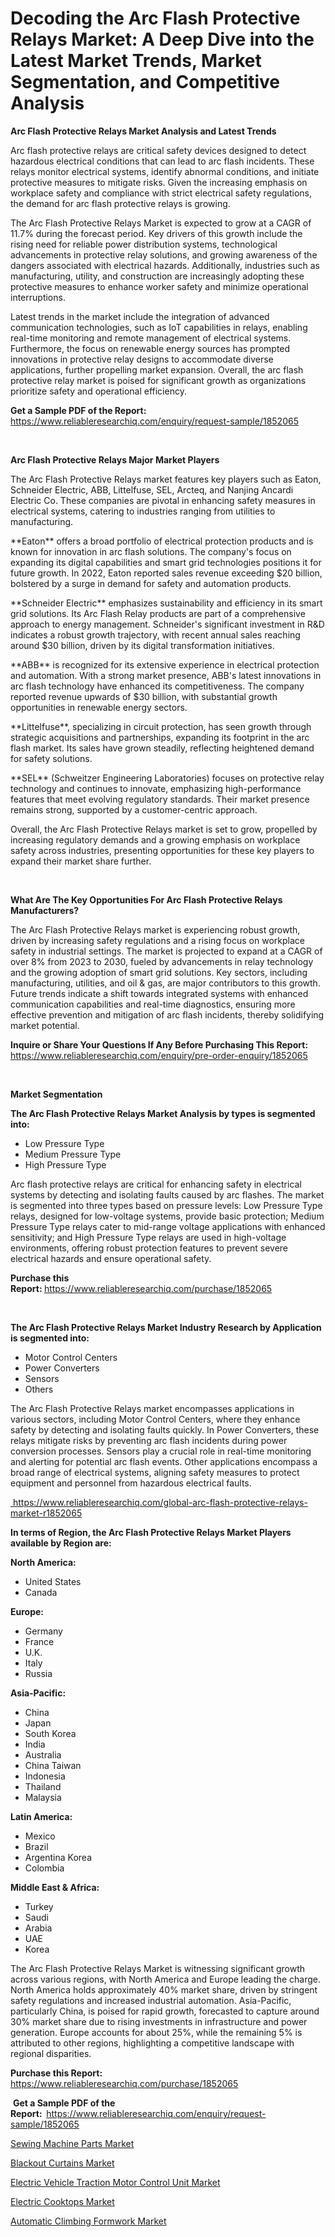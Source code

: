 <p><h1>Decoding the Arc Flash Protective Relays Market: A Deep Dive into the Latest Market Trends, Market Segmentation, and Competitive Analysis</h1></p><p><strong>Arc Flash Protective Relays Market Analysis and Latest Trends</strong></p>
<p><p>Arc flash protective relays are critical safety devices designed to detect hazardous electrical conditions that can lead to arc flash incidents. These relays monitor electrical systems, identify abnormal conditions, and initiate protective measures to mitigate risks. Given the increasing emphasis on workplace safety and compliance with strict electrical safety regulations, the demand for arc flash protective relays is growing. </p><p>The Arc Flash Protective Relays Market is expected to grow at a CAGR of 11.7% during the forecast period. Key drivers of this growth include the rising need for reliable power distribution systems, technological advancements in protective relay solutions, and growing awareness of the dangers associated with electrical hazards. Additionally, industries such as manufacturing, utility, and construction are increasingly adopting these protective measures to enhance worker safety and minimize operational interruptions.</p><p>Latest trends in the market include the integration of advanced communication technologies, such as IoT capabilities in relays, enabling real-time monitoring and remote management of electrical systems. Furthermore, the focus on renewable energy sources has prompted innovations in protective relay designs to accommodate diverse applications, further propelling market expansion. Overall, the arc flash protective relay market is poised for significant growth as organizations prioritize safety and operational efficiency.</p></p>
<p><strong>Get a Sample PDF of the Report:&nbsp;</strong> <a href="https://www.reliableresearchiq.com/enquiry/request-sample/1852065?utm_campaign=101&utm_medium=2&utm_source=Github&utm_content=ia&utm_term=18102024&utm_id=arc-flash-protective-relays">https://www.reliableresearchiq.com/enquiry/request-sample/1852065</a></p>
<p>&nbsp;</p>
<p><strong>Arc Flash Protective Relays Major Market Players</strong></p>
<p><p>The Arc Flash Protective Relays market features key players such as Eaton, Schneider Electric, ABB, Littelfuse, SEL, Arcteq, and Nanjing Ancardi Electric Co. These companies are pivotal in enhancing safety measures in electrical systems, catering to industries ranging from utilities to manufacturing.</p><p>**Eaton** offers a broad portfolio of electrical protection products and is known for innovation in arc flash solutions. The company's focus on expanding its digital capabilities and smart grid technologies positions it for future growth. In 2022, Eaton reported sales revenue exceeding $20 billion, bolstered by a surge in demand for safety and automation products.</p><p>**Schneider Electric** emphasizes sustainability and efficiency in its smart grid solutions. Its Arc Flash Relay products are part of a comprehensive approach to energy management. Schneider's significant investment in R&D indicates a robust growth trajectory, with recent annual sales reaching around $30 billion, driven by its digital transformation initiatives.</p><p>**ABB** is recognized for its extensive experience in electrical protection and automation. With a strong market presence, ABB's latest innovations in arc flash technology have enhanced its competitiveness. The company reported revenue upwards of $30 billion, with substantial growth opportunities in renewable energy sectors.</p><p>**Littelfuse**, specializing in circuit protection, has seen growth through strategic acquisitions and partnerships, expanding its footprint in the arc flash market. Its sales have grown steadily, reflecting heightened demand for safety solutions.</p><p>**SEL** (Schweitzer Engineering Laboratories) focuses on protective relay technology and continues to innovate, emphasizing high-performance features that meet evolving regulatory standards. Their market presence remains strong, supported by a customer-centric approach.</p><p>Overall, the Arc Flash Protective Relays market is set to grow, propelled by increasing regulatory demands and a growing emphasis on workplace safety across industries, presenting opportunities for these key players to expand their market share further.</p></p>
<p>&nbsp;</p>
<p><strong>What Are The Key Opportunities For Arc Flash Protective Relays Manufacturers?</strong></p>
<p><p>The Arc Flash Protective Relays market is experiencing robust growth, driven by increasing safety regulations and a rising focus on workplace safety in industrial settings. The market is projected to expand at a CAGR of over 8% from 2023 to 2030, fueled by advancements in relay technology and the growing adoption of smart grid solutions. Key sectors, including manufacturing, utilities, and oil & gas, are major contributors to this growth. Future trends indicate a shift towards integrated systems with enhanced communication capabilities and real-time diagnostics, ensuring more effective prevention and mitigation of arc flash incidents, thereby solidifying market potential.</p></p>
<p><strong>Inquire or Share Your Questions If Any Before Purchasing This Report:</strong> <a href="https://www.reliableresearchiq.com/enquiry/pre-order-enquiry/1852065?utm_campaign=101&utm_medium=2&utm_source=Github&utm_content=ia&utm_term=18102024&utm_id=arc-flash-protective-relays">https://www.reliableresearchiq.com/enquiry/pre-order-enquiry/1852065</a></p>
<p>&nbsp;</p>
<p><strong>Market Segmentation</strong></p>
<p><strong>The Arc Flash Protective Relays Market Analysis by types is segmented into:</strong></p>
<p><ul><li>Low Pressure Type</li><li>Medium Pressure Type</li><li>High Pressure Type</li></ul></p>
<p><p>Arc flash protective relays are critical for enhancing safety in electrical systems by detecting and isolating faults caused by arc flashes. The market is segmented into three types based on pressure levels: Low Pressure Type relays, designed for low-voltage systems, provide basic protection; Medium Pressure Type relays cater to mid-range voltage applications with enhanced sensitivity; and High Pressure Type relays are used in high-voltage environments, offering robust protection features to prevent severe electrical hazards and ensure operational safety.</p></p>
<p><strong>Purchase this Report:&nbsp;</strong><a href="https://www.reliableresearchiq.com/purchase/1852065?utm_campaign=101&utm_medium=2&utm_source=Github&utm_content=ia&utm_term=18102024&utm_id=arc-flash-protective-relays">https://www.reliableresearchiq.com/purchase/1852065</a></p>
<p>&nbsp;</p>
<p><strong>The Arc Flash Protective Relays Market Industry Research by Application is segmented into:</strong></p>
<p><ul><li>Motor Control Centers</li><li>Power Converters</li><li>Sensors</li><li>Others</li></ul></p>
<p><p>The Arc Flash Protective Relays market encompasses applications in various sectors, including Motor Control Centers, where they enhance safety by detecting and isolating faults quickly. In Power Converters, these relays mitigate risks by preventing arc flash incidents during power conversion processes. Sensors play a crucial role in real-time monitoring and alerting for potential arc flash events. Other applications encompass a broad range of electrical systems, aligning safety measures to protect equipment and personnel from hazardous electrical faults.</p></p>
<p><a href="https://www.reliableresearchiq.com/global-arc-flash-protective-relays-market-r1852065?utm_campaign=101&utm_medium=2&utm_source=Github&utm_content=ia&utm_term=18102024&utm_id=arc-flash-protective-relays">&nbsp;https://www.reliableresearchiq.com/global-arc-flash-protective-relays-market-r1852065</a></p>
<p><strong>In terms of Region, the Arc Flash Protective Relays Market Players available by Region are:</strong></p>
<p>
    <p> <strong> North America: </strong>
        <ul>
            <li>United States</li>
            <li>Canada</li>
        </ul>
        </p> 
    <p> <strong> Europe: </strong>
        <ul>
            <li>Germany</li>
            <li>France</li>
            <li>U.K.</li>
            <li>Italy</li>
            <li>Russia</li>
        </ul>
        </p> 
    <p> <strong> Asia-Pacific: </strong>
        <ul>
            <li>China</li>
            <li>Japan</li>
            <li>South Korea</li>
            <li>India</li>
            <li>Australia</li>
            <li>China Taiwan</li>
            <li>Indonesia</li>
            <li>Thailand</li>
            <li>Malaysia</li>
        </ul>
        </p> 
    <p> <strong> Latin America: </strong>
        <ul>
            <li>Mexico</li>
            <li>Brazil</li>
            <li>Argentina Korea</li>
            <li>Colombia</li>
        </ul>
        </p> 
    <p> <strong> Middle East & Africa: </strong>
        <ul>
            <li>Turkey</li>
            <li>Saudi</li>
            <li>Arabia</li>
            <li>UAE</li>
            <li>Korea</li>
        </ul>
    </p>
    </p>
<p><p>The Arc Flash Protective Relays Market is witnessing significant growth across various regions, with North America and Europe leading the charge. North America holds approximately 40% market share, driven by stringent safety regulations and increased industrial automation. Asia-Pacific, particularly China, is poised for rapid growth, forecasted to capture around 30% market share due to rising investments in infrastructure and power generation. Europe accounts for about 25%, while the remaining 5% is attributed to other regions, highlighting a competitive landscape with regional disparities.</p></p>
<p><strong>Purchase this Report: </strong><a href="https://www.reliableresearchiq.com/purchase/1852065?utm_campaign=101&utm_medium=2&utm_source=Github&utm_content=ia&utm_term=18102024&utm_id=arc-flash-protective-relays">https://www.reliableresearchiq.com/purchase/1852065</a></p>
<p>&nbsp;<strong>Get a Sample PDF of the Report:&nbsp;&nbsp;</strong><a href="https://www.reliableresearchiq.com/enquiry/request-sample/1852065?utm_campaign=101&utm_medium=2&utm_source=Github&utm_content=ia&utm_term=18102024&utm_id=arc-flash-protective-relays">https://www.reliableresearchiq.com/enquiry/request-sample/1852065</a></p>
<p><strong></strong></p>
<p><p><a href="https://issuu.com/reportprime-2/docs/sewing-machine-parts-market-size-20_52f2ad745e98bc?utm_campaign=101&utm_medium=2&utm_source=Github&utm_content=ia&utm_term=18102024&utm_id=arc-flash-protective-relays">Sewing Machine Parts Market</a></p><p><a href="https://www.linkedin.com/pulse/opportunities-challenges-blackout-curtains-market-strategic-puj9e?utm_campaign=101&utm_medium=2&utm_source=Github&utm_content=ia&utm_term=18102024&utm_id=arc-flash-protective-relays">Blackout Curtains Market</a></p><p><a href="https://github.com/cleora2ime/Market-Research-Report-List-1/blob/main/electric-vehicle-traction-motor-control-unit-market.md?utm_campaign=101&utm_medium=2&utm_source=Github&utm_content=ia&utm_term=18102024&utm_id=arc-flash-protective-relays">Electric Vehicle Traction Motor Control Unit Market</a></p><p><a href="https://issuu.com/reportprime-2/docs/electric-cooktops-market-size-2030._39c27ff2d75652?utm_campaign=101&utm_medium=2&utm_source=Github&utm_content=ia&utm_term=18102024&utm_id=arc-flash-protective-relays">Electric Cooktops Market</a></p><p><a href="https://github.com/marcouhbmammoc/Market-Research-Report-List-1/blob/main/automatic-climbing-formwork-market.md?utm_campaign=101&utm_medium=2&utm_source=Github&utm_content=ia&utm_term=18102024&utm_id=arc-flash-protective-relays">Automatic Climbing Formwork Market</a></p></p>